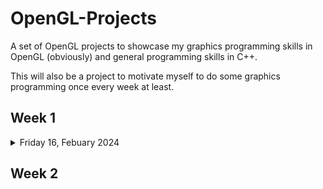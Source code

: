 # OpenGL-Projects
A set of OpenGL projects to showcase my graphics programming skills in OpenGL (obviously) and general programming skills in C++.

This will also be a project to motivate myself to do some graphics programming once every week at least.

## Week 1

<details>
    <summary>Friday 16, Febuary 2024</summary>
    Created an application to simply create an OpenGL window.
</details>

## Week 2
